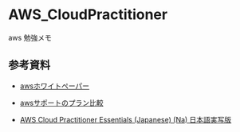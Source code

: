 # AWS_CloudPractitioner
aws 勉強メモ

## 参考資料
- [awsホワイトペーパー](https://aws.amazon.com/jp/whitepapers/?whitepapers-main.sort-by=item.additionalFields.sortDate&whitepapers-main.sort-order=desc&awsf.whitepapers-content-type=*all&awsf.whitepapers-global-methodology=*all&awsf.whitepapers-tech-category=*all&awsf.whitepapers-industries=*all&awsf.whitepapers-business-category=*all)

- [awsサポートのプラン比較](https://aws.amazon.com/jp/premiumsupport/plans/)

- [AWS Cloud Practitioner Essentials (Japanese) (Na) 日本語実写版](https://aws.amazon.com/jp/certification/certified-cloud-practitioner/)